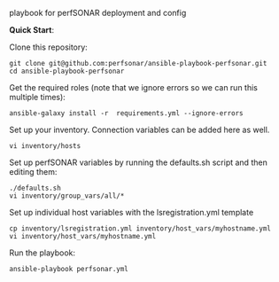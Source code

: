playbook for perfSONAR deployment and config

**Quick Start**:

Clone this repository:

    git clone git@github.com:perfsonar/ansible-playbook-perfsonar.git
    cd ansible-playbook-perfsonar

Get the required roles (note that we ignore errors so we can run this multiple times):

    ansible-galaxy install -r  requirements.yml --ignore-errors

Set up your inventory.  Connection variables can be added here as well.

    vi inventory/hosts

Set up perfSONAR variables by running the defaults.sh script and then editing them:

    ./defaults.sh
    vi inventory/group_vars/all/*

Set up individual host variables with the lsregistration.yml template

    cp inventory/lsregistration.yml inventory/host_vars/myhostname.yml
    vi inventory/host_vars/myhostname.yml

Run the playbook:

    ansible-playbook perfsonar.yml


